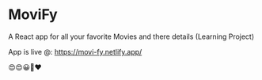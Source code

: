 # MoviFy
A React app for all your favorite Movies and there details 
(Learning Project)


App is live @: https://movi-fy.netlify.app/

😍😍😀🤍❤️